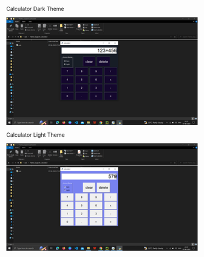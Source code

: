 <p> Calculator Dark Theme </p>
<img src="Python Projects/Theme_Support_Calculator/Images/Calc_dark.png">

<p> Calculator Light Theme </p>
<img src="Python Projects/Theme_Support_Calculator/Images/calc_light.png">
